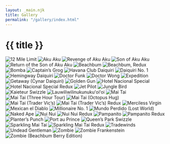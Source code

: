 ```yaml
---
layout: _main.njk
title: Gallery
permalink: "/gallery/index.html"
---
```


<!-- markdownlint-disable MD025 -->
# {{ title }}
<!-- markdownlint-disable MD025 -->

<dialog-gallery hint>

  ![12 Mile Limit](/assets/images/tiki-gallery/12-mile-limit.jpg)
  ![Aku Aku](/assets/images/tiki-gallery/aku-aku.jpg)
  ![Revenge of Aku Aku](/assets/images/tiki-gallery/aku-aku-revenge.jpg)
  ![Son of Aku Aku](/assets/images/tiki-gallery/aku-aku-son.jpg)
  ![Return of the Son of Aku Aku](/assets/images/tiki-gallery/aku-aku-return-son.jpg)
  ![Beachbum](/assets/images/tiki-gallery/beachbum.jpg)
  ![Beachbum, Redux](/assets/images/tiki-gallery/beachbum-2.jpg)
  ![Bomba](/assets/images/tiki-gallery/bomba.jpg)
  ![Captain’s Grog](/assets/images/tiki-gallery/captains-grog.jpg)
  ![Havana Club Daiquiri](/assets/images/tiki-gallery/daiquiri-havana-club.jpg)
  ![Daiquiri No. 1](/assets/images/tiki-gallery/daiquiri-no-1.jpg)
  ![Hemingway Daiquiri](/assets/images/tiki-gallery/daiquiri-hemingway.jpg)
  ![Doctor Funk](/assets/images/tiki-gallery/dr-funk.jpg)
  ![Doctor Wong](/assets/images/tiki-gallery/dr-funk-wong.jpg)
  ![Expedition](/assets/images/tiki-gallery/expedition.jpg)
  ![Getaway (Cynar Daiquiri)](/assets/images/tiki-gallery/getaway-cynar-daiquiri.jpg)
  ![Golden Gun](/assets/images/tiki-gallery/golden-gun.jpg)
  ![Hotel Nacional Special](/assets/images/tiki-gallery/hotel-nacional-special.jpg)
  ![Hotel Nacional Special Redux](/assets/images/tiki-gallery/hotel-nacional-special-2.jpg)
  ![Jet Pilot](/assets/images/tiki-gallery/jet-pilot.jpg)
  ![Jungle Bird](/assets/images/tiki-gallery/jungle-bird.jpg)
  ![Kaieteur Swizzle](/assets/images/tiki-gallery/kaieteur-swizzle.jpg)
  ![Lauwiliwilinukunukuʻoiʻoi](/assets/images/tiki-gallery/lauwiliwilinukunuku-oi-oi.jpg)
  ![Mai Tai](/assets/images/tiki-gallery/mai-tai.jpg)
  ![Mai Tai (Three Hour Tour)](/assets/images/tiki-gallery/mai-tai-gilligan.jpg)
  ![Mai Tai (Octopus Hug)](/assets/images/tiki-gallery/mai-tai-octo.jpg)
  ![Mai Tai (Trader Vic’s)](/assets/images/tiki-gallery/mai-tai-trader-vic.jpg)
  ![Mai Tai (Trader Vic’s) Redux](/assets/images/tiki-gallery/mai-tai-trader-vic-2.jpg)
  ![Merciless Virgin](/assets/images/tiki-gallery/merciless-virgin.jpg)
  ![Mexican el Diablo](/assets/images/tiki-gallery/mexican-el-diablo.jpg)
  ![Millionaire No. 1](/assets/images/tiki-gallery/millionaire-no-1.jpg)
  ![Mundo Perdido (Lost World)](/assets/images/tiki-gallery/mundo-perdido.jpg)
  ![Naked Ape](/assets/images/tiki-gallery/naked-ape.jpg)
  ![Nui Nui](/assets/images/tiki-gallery/nui-nui.jpg)
  ![Nui Nui Redux](/assets/images/tiki-gallery/nui-nui-nui.jpg)
  ![Pampanito](/assets/images/tiki-gallery/pampanito.jpg)
  ![Pampanito Redux](/assets/images/tiki-gallery/pampanito-2.jpg)
  ![Planter’s Punch](/assets/images/tiki-gallery/planters-punch.jpg)
  ![Port au Prince](/assets/images/tiki-gallery/port-au-prince.jpg)
  ![Queen’s Park Swizzle](/assets/images/tiki-gallery/queens-park-swizzle.jpg)
  ![Sparkling Mai Tai](/assets/images/tiki-gallery/sparkling-mai-tai.jpg)
  ![Sparkling Mai Tai Redux](/assets/images/tiki-gallery/sparkling-mai-tai-2.jpg)
  ![Tradewinds](/assets/images/tiki-gallery/tradewinds.jpg)
  ![Undead Gentleman](/assets/images/tiki-gallery/undead-gentleman.jpg)
  ![Zombie](/assets/images/tiki-gallery/zombie.jpg)
  ![Zombie Frankenstein](/assets/images/tiki-gallery/zombie-frank.jpg)
  ![Zombie (Beachbum Berry Edition)](/assets/images/tiki-gallery/zombie-bumberry.jpg)
</dialog-gallery>

<hello-world></hello-world>
